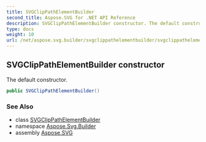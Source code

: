 ```yaml
---
title: SVGClipPathElementBuilder
second_title: Aspose.SVG for .NET API Reference
description: SVGClipPathElementBuilder constructor. The default constructor
type: docs
weight: 10
url: /net/aspose.svg.builder/svgclippathelementbuilder/svgclippathelementbuilder/
---
```

## SVGClipPathElementBuilder constructor

The default constructor.

```csharp
public SVGClipPathElementBuilder()
```

### See Also

* class [SVGClipPathElementBuilder](../)
* namespace [Aspose.Svg.Builder](../../../aspose.svg.builder/)
* assembly [Aspose.SVG](../../../)
